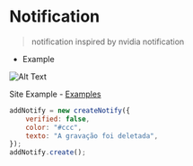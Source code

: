 # Notification 

> notification inspired by nvidia notification

* Example

![Alt Text](https://i.imgur.com/eBSC9Zl.gif)

Site Example - [Examples](https://notify.knownetworkssec.repl.co)

```js
addNotify = new createNotify({
	verified: false,
	color: "#ccc",
	texto: "A gravação foi deletada",
});
addNotify.create();
```